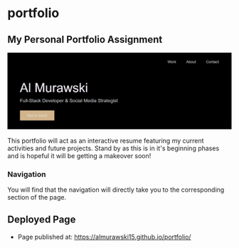 # portfolio

## My Personal Portfolio Assignment 
![portfolio](./assets/portfoliosnap.PNG)



This portfolio will act as an interactive resume featuring my current activities and future projects. Stand by as this is in it's beginning phases and is hopeful it will be getting a makeover soon! 

### Navigation
You will find that the navigation will directly take you to the corresponding section of the page.  


## Deployed Page 

* Page published at: https://almurawski15.github.io/portfolio/